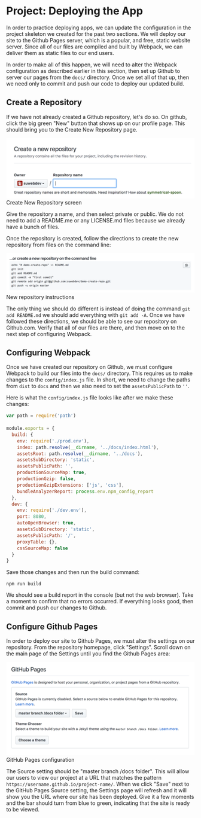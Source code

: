# Project: Deploying the App

In order to practice deploying apps, we can update the configuration in the project skeleton we created for the past two sections. We will deploy our site to the Github Pages server, which is a popular, and free, static website server. Since all of our files are compiled and built by Webpack, we can deliver them as static files to our end users.

In order to make all of this happen, we will need to alter the Webpack configuration as described earlier in this section, then set up Github to server our pages from the `docs/` directory. Once we set all of that up, then we need only to commit and push our code to deploy our updated build.

## Create a Repository
If we have not already created a Github repository, let's do so. On github, click the big green "New" button that shows up on our profile page. This should bring you to the Create New Repository page.

![Create New Repository screen](/img/project-deployment2-newrepo.png)
<br>Create New Repository screen

Give the repository a name, and then select private or public. We do not need to add a README.me or any LICENSE.md files because we already have a bunch of files.

Once the repository is created, follow the directions to create the new repository from files on the command line:

![New repository instructions](/img/project-deployment3-repoinstructions.png)
<br>New repository instructions

The only thing we should do different is instead of doing the command `git add README.md` we should add everything with `git add -A`. Once we have followed these directions, we should be able to see our repository on Github.com. Verify that all of our files are there, and then move on to the next step of configuring Webpack.

## Configuring Webpack

Once we have created our repository on Github, we must configure Webpack to build our files into the `docs/` directory. This requires us to make changes to the `config/index.js` file. In short, we need to change the paths from `dist` to `docs` and then we also need to set the `assetsPublicPath` to `''`.

Here is what the `config/index.js` file looks like after we make these changes:

```js
var path = require('path')

module.exports = {
  build: {
    env: require('./prod.env'),
    index: path.resolve(__dirname, '../docs/index.html'),
    assetsRoot: path.resolve(__dirname, '../docs'),
    assetsSubDirectory: 'static',
    assetsPublicPath: '',
    productionSourceMap: true,
    productionGzip: false,
    productionGzipExtensions: ['js', 'css'],
    bundleAnalyzerReport: process.env.npm_config_report
  },
  dev: {
    env: require('./dev.env'),
    port: 8080,
    autoOpenBrowser: true,
    assetsSubDirectory: 'static',
    assetsPublicPath: '/',
    proxyTable: {},
    cssSourceMap: false
  }
}
```
Save those changes and then run the build command:

```
npm run build
```

We should see a build report in the console (but not the web browser). Take a moment to confirm that no errors occurred. If everything looks good, then commit and push our changes to Github.

## Configure Github Pages

In order to deploy our site to Github Pages, we must alter the settings on our repository. From the repository homepage, click "Settings". Scroll down on the main page of the Settings until you find the Github Pages area:

![GitHub Pages configuration](/img/project-deployment1-ghpages.png)
<br>GitHub Pages configuration

The Source setting should be "master branch /docs folder". This will allow our users to view our project at a URL that matches the pattern `https://username.github.io/project-name/`. When we click "Save" next to the GitHub Pages Source setting, the Settings page will refresh and it will show you the URL where our site has been deployed. Give it a few moments and the bar should turn from blue to green, indicating that the site is ready to be viewed.










